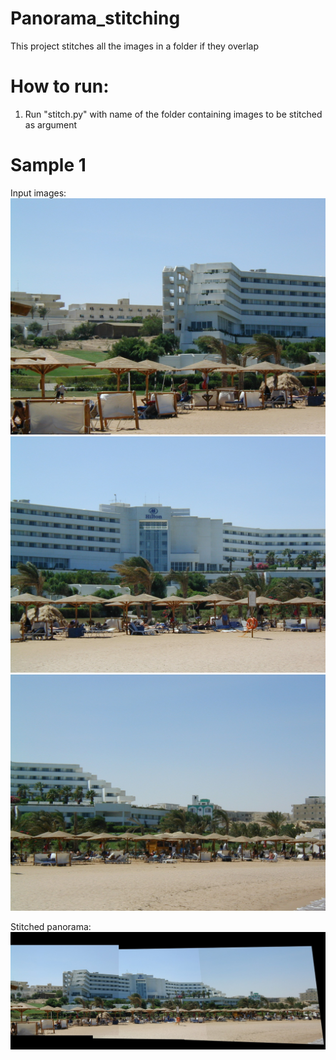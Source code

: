 # Panorama_stitching
This project stitches all the images in a folder if they overlap

# How to run:

1. Run "stitch.py" with name of the folder containing images to be stitched as argument

# Sample 1

Input images:
![input_hotel.jpg](extra1/1.jpg)
![input_hotel.jpg](extra1/2.jpg)
![input_hotel.jpg](extra1/3.jpg)

Stitched panorama:
![input_hotel.jpg](extra1/panoramaf.jpg)
